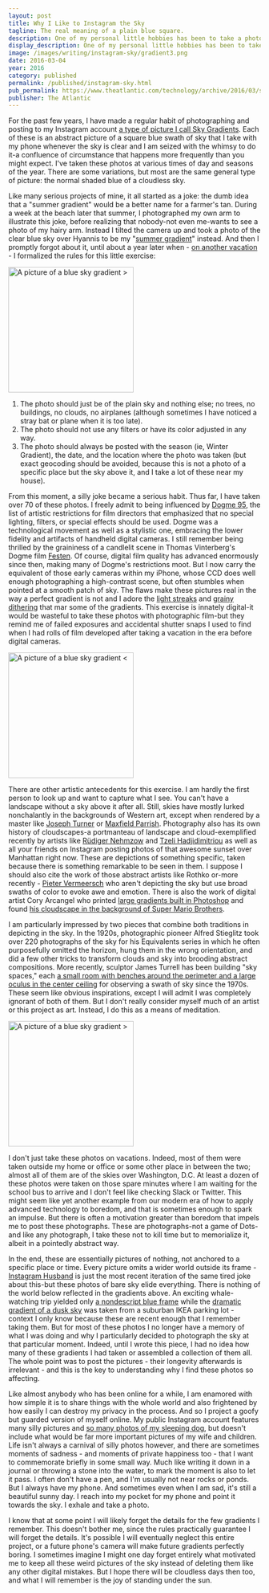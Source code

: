 ```yaml
---
layout: post
title: Why I Like to Instagram the Sky
tagline: The real meaning of a plain blue square.
description: One of my personal little hobbies has been to take a photo of the clear blue sky and post it with no other context or explanation. This piece explains why and finds antecedents in the work of other artists.
display_description: One of my personal little hobbies has been to take a photo of the clear blue sky and post it with no other context or explanation. This piece explains why and finds antecedents in the work of other artists. The complete collection of photos is available on the [sky gradients project page]({% link _projects/sky-gradients %})
image: /images/writing/instagram-sky/gradient3.png
date: 2016-03-04
year: 2016
category: published
permalink: /published/instagram-sky.html
pub_permalink: https://www.theatlantic.com/technology/archive/2016/03/sky-gradients/473034/
publisher: The Atlantic
---
```

For the past few years, I have made a regular habit of photographing and posting to my Instagram account [a type of picture I call Sky Gradients](https://www.instagram.com/explore/tags/harrisjsky/). Each of these is an abstract picture of a square blue swath of sky that I take with my phone whenever the sky is clear and I am seized with the whimsy to do it-a confluence of circumstance that happens more frequently than you might expect. I've taken these photos at various times of day and seasons of the year. There are some variations, but most are the same general type of picture: the normal shaded blue of a cloudless sky.

Like many serious projects of mine, it all started as a joke: the dumb idea that a "summer gradient" would be a better name for a farmer's tan. During a week at the beach later that summer, I photographed my own arm to illustrate this joke, before realizing that nobody-not even me-wants to see a photo of my hairy arm. Instead I tilted the camera up and took a photo of the clear blue sky over Hyannis to be my "[summer gradient](https://www.instagram.com/p/cxLOODLHsb/)" instead. And then I promptly forgot about it, until about a year later when - [on another vacation](https://www.instagram.com/p/puc1r0LHsi/) - I formalized the rules for this little exercise:

<img src="/images/writing/instagram-sky/gradient1.png" alt="A picture of a blue sky gradient >" width="250px">

1. The photo should just be of the plain sky and nothing else; no trees, no buildings, no clouds, no airplanes (although sometimes I have noticed a stray bat or plane when it is too late).
2. The photo should not use any filters or have its color adjusted in any way.
3. The photo should always be posted with the season (ie, Winter Gradient), the date, and the location where the photo was taken (but exact geocoding should be avoided, because this is not a photo of a specific place but the sky above it, and I take a lot of these near my house).

From this moment, a silly joke became a serious habit. Thus far, I have taken over 70 of these photos. I freely admit to being influenced by [Dogme 95](https://archive.ph/o/8w0In/www.kosmorama.org/Artikler/After-The-Celebration.aspx), the list of artistic restrictions for film directors that emphasized that no special lighting, filters, or special effects should be used. Dogme was a technological movement as well as a stylistic one, embracing the lower fidelity and artifacts of handheld digital cameras. I still remember being thrilled by the graininess of a candlelit scene in Thomas Vinterberg's Dogme film [Festen](https://www.imdb.com/title/tt0154420/). Of course, digital film quality has advanced enormously since then, making many of Dogme's restrictions moot. But I now carry the equivalent of those early cameras within my iPhone, whose CCD does well enough photographing a high-contrast scene, but often stumbles when pointed at a smooth patch of sky. The flaws make these pictures real in the way a perfect gradient is not and I adore the [light streaks](https://www.instagram.com/p/BCRTPujLHl4/) and [grainy dithering](https://www.instagram.com/p/BADfFwhLHp0/) that mar some of the gradients. This exercise is innately digital-it would be wasteful to take these photos with photographic film-but they remind me of failed exposures and accidental shutter snaps I used to find when I had rolls of film developed after taking a vacation in the era before digital cameras.

<img src="/images/writing/instagram-sky/gradient3.png" alt="A picture of a blue sky gradient <" width="250px">

There are other artistic antecedents for this exercise. I am hardly the first person to look up and want to capture what I see. You can't have a landscape without a sky above it after all. Still, skies have mostly lurked nonchalantly in the backgrounds of Western art, except when rendered by a master like [Joseph Turner](https://www.tate.org.uk/art/research-publications/jmw-turner/joseph-mallord-william-turner-1775-1851-r1141041) or [Maxfield Parrish](https://www.google.com/search?q=maxfield+parrish+clouds&client=safari&rls=en&biw=1397&bih=812&tbm=isch&tbo=u&source=univ&sa=X&ved=0ahUKEwjq9Nf-86fLAhWDth4KHU8BAekQsAQIGw). Photography also has its own history of cloudscapes-a portmanteau of landscape and cloud-exemplified recently by artists like [Rüdiger Nehmzow](https://www.nehmzow.de/The-cloud-case-Special-assignment/1/thumbs) and [Tzeli Hadjidimitriou](https://www.odoiporikon.com/cloudscapes_gallery) as well as all your friends on Instagram posting photos of that awesome sunset over Manhattan right now. These are depictions of something specific, taken because there is something remarkable to be seen in them. I suppose I should also cite the work of those abstract artists like Rothko or-more recently - [Pieter Vermeersch](https://www.pietervermeersch.be/works/works_20100325_01.htm) who aren't depicting the sky but use broad swaths of color to evoke awe and emotion. There is also the work of digital artist Cory Arcangel who printed [large gradients built in Photoshop](https://coryarcangel.com/things-i-made/2008-001-photoshop-cs) and found [his cloudscape in the background of Super Mario Brothers](https://coryarcangel.com/things-i-made/2002-001-super-mario-clouds.html).

I am particularly impressed by two pieces that combine both traditions in depicting in the sky. In the 1920s, photographic pioneer Alfred Stieglitz took over 220 photographs of the sky for his Equivalents series in which he often purposefully omitted the horizon, hung them in the wrong orientation, and did a few other tricks to transform clouds and sky into brooding abstract compositions. More recently, sculptor James Turrell has been building "sky spaces," each [a small room with benches around the perimeter and a large oculus in the center ceiling](https://www.youtube.com/watch?v=L6XQBf-pd1E) for observing a swath of sky since the 1970s. These seem like obvious inspirations, except I will admit I was completely ignorant of both of them. But I don't really consider myself much of an artist or this project as art. Instead, I do this as a means of meditation.

<img src="/images/writing/instagram-sky/gradient2.png" alt="A picture of a blue sky gradient >" width="250px">

I don't just take these photos on vacations. Indeed, most of them were taken outside my home or office or some other place in between the two; almost all of them are of the skies over Washington, D.C. At least a dozen of these photos were taken on those spare minutes where I am waiting for the school bus to arrive and I don't feel like checking Slack or Twitter. This might seem like yet another example from our modern era of how to apply advanced technology to boredom, and that is sometimes enough to spark an impulse. But there is often a motivation greater than boredom that impels me to post these photographs. These are photographs-not a game of Dots-and like any photograph, I take these not to kill time but to memorialize it, albeit in a pointedly abstract way.

In the end, these are essentially pictures of nothing, not anchored to a specific place or time. Every picture omits a wider world outside its frame - [Instagram Husband](https://www.youtube.com/watch?v=fFzKi-o4rHw) is just the most recent iteration of the same tired joke about this-but these photos of bare sky elide everything. There is nothing of the world below reflected in the gradients above. An exciting whale-watching trip yielded only [a nondescript blue frame](https://www.instagram.com/p/rsv-yYrHtv/) while the [dramatic gradient of a dusk sky](https://www.instagram.com/p/7gpAgxLHpP/) was taken from a suburban IKEA parking lot - context I only know because these are recent enough that I remember taking them. But for most of these photos I no longer have a memory of what I was doing and why I particularly decided to photograph the sky at that particular moment. Indeed, until I wrote this piece, I had no idea how many of these gradients I had taken or assembled a collection of them all. The whole point was to post the pictures - their longevity afterwards is irrelevant - and this is the key to understanding why I find these photos so affecting.

Like almost anybody who has been online for a while, I am enamored with how simple it is to share things with the whole world and also frightened by how easily I can destroy my privacy in the process. And so I project a goofy but guarded version of myself online. My public Instagram account features many silly pictures and [so many photos of my sleeping dog](https://www.instagram.com/p/BCFtDNALHqI), but doesn't include what would be far more important pictures of my wife and children. Life isn't always a carnival of silly photos however, and there are sometimes moments of sadness - and moments of private happiness too - that I want to commemorate briefly in some small way. Much like writing it down in a journal or throwing a stone into the water, to mark the moment is also to let it pass. I often don't have a pen, and I'm usually not near rocks or ponds. But I always have my phone. And sometimes even when I am sad, it's still a beautiful sunny day. I reach into my pocket for my phone and point it towards the sky. I exhale and take a photo.

I know that at some point I will likely forget the details for the few gradients I remember. This doesn't bother me, since the rules practically guarantee I will forget the details. It's possible I will eventually neglect this entire project, or a future phone's camera will make future gradients perfectly boring. I sometimes imagine I might one day forget entirely what motivated me to keep all these weird pictures of the sky instead of deleting them like any other digital mistakes. But I hope there will be cloudless days then too, and what I will remember is the joy of standing under the sun.